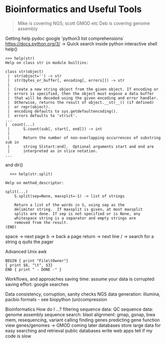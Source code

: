 
# Bioinformatics and Useful Tools

> Mike is covering NGS; scott GMOD etc
> Deb is covering genome assembly

Getting help
  pydoc
  google 'python3 list comprehensions`
  https://docs.python.org/3/    -> Quick search
  inside python interactive shell
  help()
```
>>> help(str)
Help on class str in module builtins:

class str(object)
 |  str(object='') -> str
 |  str(bytes_or_buffer[, encoding[, errors]]) -> str
 |  
 |  Create a new string object from the given object. If encoding or
 |  errors is specified, then the object must expose a data buffer
 |  that will be decoded using the given encoding and error handler.
 |  Otherwise, returns the result of object.__str__() (if defined)
 |  or repr(object).
 |  encoding defaults to sys.getdefaultencoding().
 |  errors defaults to 'strict'.
...
|  count(...)
 |      S.count(sub[, start[, end]]) -> int
 |      
 |      Return the number of non-overlapping occurrences of substring sub in
 |      string S[start:end].  Optional arguments start and end are
 |      interpreted as in slice notation.
...
```
  and dir()
  
  
```  
  >>> help(str.split)

Help on method_descriptor:

split(...)
    S.split(sep=None, maxsplit=-1) -> list of strings
    
    Return a list of the words in S, using sep as the
    delimiter string.  If maxsplit is given, at most maxsplit
    splits are done. If sep is not specified or is None, any
    whitespace string is a separator and empty strings are
    removed from the result.
(END)

```
space -> next page
b -> back a page
return -> next line
/ -> search for a string
q quits the pager
  
Advanced Unix
  awk
```
BEGIN { print "File\tOwner"}
{ print $8, "\t", $3}
END { print " - DONE -" }
```
  
Workflows, and approaches
  saving time: assume your data is corrupted
  saving effort: google searches
  
Data
  consistency, corruption, sanity checks
  NGS data generation: illumina, pacbio
  formats - see biopython
  (un)compression
  
Bioinformatics How do I ...?
  filtering sequence data: 
  QC sequence data:
  genome assembly
  sequence search: blast
  alignment: gmap, gsnap, bwa mem,
  resequencing, variant calling
  finding genes
  predicting gene function
  view genes/genomes -> GMOD coming later
  databases store large data for easy searching and retrieval
  public databases
  write web apps
  tell if my code is slow
  
